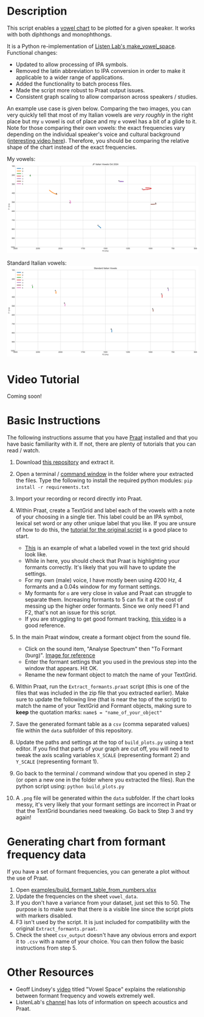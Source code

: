 # Description

This script enables a [vowel chart](https://en.wikipedia.org/wiki/IPA_vowel_chart_with_audio) to be plotted for a given speaker. It works with both diphthongs and monophthongs.

It is a Python re-implementation of [Listen Lab's make_vowel_space](https://github.com/ListenLab/make_vowel_space/). Functional changes:

- Updated to allow processing of IPA symbols.
- Removed the latin abbreviation to IPA conversion in order to make it applicable to a wider range of applications.
- Added the functionality to batch process files.
- Made the script more robust to Praat output issues.
- Consistent graph scaling to allow comparison across speakers / studies.

An example use case is given below. Comparing the two images, you can very quickly tell that most of my Italian vowels are _very roughly_ in the right place but my `u` vowel is out of place and my `e` vowel has a bit of a glide to it. Note for those comparing their own vowels: the exact frequencies vary depending on the individual speaker's voice and cultural background ([interesting video here](https://www.youtube.com/watch?v=TWRB443YrHI)). Therefore, you should be comparing the relative shape of the chart instead of the exact frequencies.

My vowels:
![My vowels](examples/jf_italian_vowels_202410.png)

Standard Italian vowels:
![Standard Vowels](examples/standard_italian_vowels.png)

# Video Tutorial

Coming soon!

# Basic Instructions

The following instructions assume that you have [Praat](https://www.fon.hum.uva.nl/praat/) installed and that you have basic familiarity with it. If not, there are plenty of tutorials that you can read / watch.

1. Download [this repository](https://github.com/jonathanfox5/plot_vowel_space/archive/refs/heads/main.zip) and extract it.

2. Open a terminal / [command window](https://www.howtogeek.com/789662/how-to-open-a-cmd-window-in-a-folder-on-windows/) in the folder where your extracted the files. Type the following to install the required python modules:
   `pip install -r requirements.txt`

3. Import your recording or record directly into Praat.

4. Within Praat, create a TextGrid and label each of the vowels with a note of your choosing in a single tier. This label could be an IPA symbol, lexical set word or any other unique label that you like. If you are unsure of how to do this, the [tutorial for the original script](https://www.youtube.com/watch?v=BGW8J4cG0qY) is a good place to start.

   - [This](examples/example_text_grid.png) is an example of what a labelled vowel in the text grid should look like.
   - While in here, you should check that Praat is highlighting your formants correctly. It's likely that you will have to update the settings.
   - For my own (male) voice, I have mostly been using 4200 Hz, 4 formants and a 0.04s window for my formant settings.
   - My formants for `o` are very close in value and Praat can struggle to separate them. Increasing formants to 5 can fix it at the cost of messing up the higher order formants. Since we only need F1 and F2, that's not an issue for this script.
   - If you are struggling to get good formant tracking, [this video](https://www.youtube.com/watch?v=fsGIecMgTzQ) is a good reference.

5. In the main Praat window, create a formant object from the sound file.

   - Click on the sound item, "Analyse Spectrum" then "To Formant (burg)". [Image for reference](examples/example_create_formant_object.png)
   - Enter the formant settings that you used in the previous step into the window that appears. Hit OK.
   - Rename the new formant object to match the name of your TextGrid.

6. Within Praat, run the `Extract_formants.praat` script (this is one of the files that was included in the zip file that you extracted earlier). Make sure to update the following line (that is near the top of the script) to match the name of your TextGrid and Formant objects, making sure to **keep** the quotation marks:
   `name$ = "name_of_your_object"`

7. Save the generated formant table as a `csv` (comma separated values) file within the `data` subfolder of this repository.

8. Update the paths and settings at the top of `build_plots.py` using a text editor. If you find that parts of your graph are cut off, you will need to tweak the axis scaling variables `X_SCALE` (representing formant 2) and `Y_SCALE` (representing formant 1).

9. Go back to the terminal / command window that you opened in step 2 (or open a new one in the folder where you extracted the files). Run the python script using:
   `python build_plots.py`

10. A `.png` file will be generated within the `data` subfolder. If the chart looks messy, it's very likely that your formant settings are incorrect in Praat or that the TextGrid boundaries need tweaking. Go back to Step 3 and try again!

# Generating chart from formant frequency data

If you have a set of formant frequencies, you can generate a plot without the use of Praat.

1. Open [examples/build_formant_table_from_numbers.xlsx](examples/build_formant_table_from_numbers.xlsx)
2. Update the frequencies on the sheet `vowel_data`.
3. If you don't have a variance from your dataset, just set this to 50. The purpose is to make sure that there is a visible line since the script plots with markers disabled.
4. F3 isn't used by the script. It is just included for compatibility with the original `Extract_formants.praat`.
5. Check the sheet `csv_output` doesn't have any obvious errors and export it to `.csv` with a name of your choice. You can then follow the basic instructions from step 5.

# Other Resources

- Geoff Lindsey's [video](https://www.youtube.com/watch?v=FdldD0-kEcc) titled "Vowel Space" explains the relationship between formant frequency and vowels extremely well.
- ListenLab's [channel](https://www.youtube.com/@listenlab_umn) has lots of information on speech acoustics and Praat.
